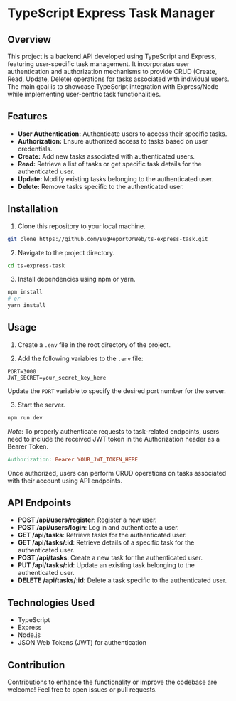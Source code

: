 # TypeScript Express Task Manager

## Overview
This project is a backend API developed using TypeScript and Express, featuring user-specific task management. It incorporates user authentication and authorization mechanisms to provide CRUD (Create, Read, Update, Delete) operations for tasks associated with individual users. The main goal is to showcase TypeScript integration with Express/Node while implementing user-centric task functionalities.

## Features
- **User Authentication:** Authenticate users to access their specific tasks.
- **Authorization:** Ensure authorized access to tasks based on user credentials.
- **Create:** Add new tasks associated with authenticated users.
- **Read:** Retrieve a list of tasks or get specific task details for the authenticated user.
- **Update:** Modify existing tasks belonging to the authenticated user.
- **Delete:** Remove tasks specific to the authenticated user.

## Installation
1. Clone this repository to your local machine.
```bash
git clone https://github.com/BugReportOnWeb/ts-express-task.git
``````

2. Navigate to the project directory.
```bash
cd ts-express-task
```

3. Install dependencies using npm or yarn.
```bash
npm install
# or
yarn install
```

## Usage
1. Create a `.env` file in the root directory of the project.

2. Add the following variables to the `.env` file:
```dotenv
PORT=3000
JWT_SECRET=your_secret_key_here
```

Update the `PORT` variable to specify the desired port number for the server.

3. Start the server.
```bash
npm run dev
```
*Note*: To properly authenticate requests to task-related endpoints, users need to include the received JWT token in the Authorization header as a Bearer Token.
```makefile
Authorization: Bearer YOUR_JWT_TOKEN_HERE
```
Once authorized, users can perform CRUD operations on tasks associated with their account using API endpoints.

## API Endpoints
- **POST /api/users/register**: Register a new user.
- **POST /api/users/login**: Log in and authenticate a user.
- **GET /api/tasks**: Retrieve tasks for the authenticated user.
- **GET /api/tasks/:id**: Retrieve details of a specific task for the authenticated user.
- **POST /api/tasks**: Create a new task for the authenticated user.
- **PUT /api/tasks/:id**: Update an existing task belonging to the authenticated user.
- **DELETE /api/tasks/:id**: Delete a task specific to the authenticated user.

## Technologies Used
- TypeScript
- Express
- Node.js
- JSON Web Tokens (JWT) for authentication

## Contribution
Contributions to enhance the functionality or improve the codebase are welcome! Feel free to open issues or pull requests.

